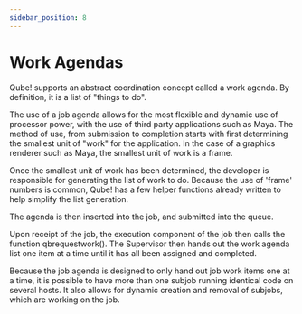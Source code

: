 ```yaml
---
sidebar_position: 8
---
```


# Work Agendas

  
Qube! supports an abstract coordination concept called a work agenda. By
definition, it is a list of "things to do".

The use of a job agenda allows for the most flexible and dynamic use of
processor power, with the use of third party applications such as Maya. The
method of use, from submission to completion starts with first determining the
smallest unit of "work" for the application. In the case of a graphics
renderer such as Maya, the smallest unit of work is a frame.

Once the smallest unit of work has been determined, the developer is
responsible for generating the list of work to do. Because the use of 'frame'
numbers is common, Qube! has a few helper functions already written to help
simplify the list generation.

The agenda is then inserted into the job, and submitted into the queue.

Upon receipt of the job, the execution component of the job then calls the
function qbrequestwork(). The Supervisor then hands out the work agenda list
one item at a time until it has all been assigned and completed.

Because the job agenda is designed to only hand out job work items one at a
time, it is possible to have more than one subjob running identical code on
several hosts. It also allows for dynamic creation and removal of subjobs,
which are working on the job.

